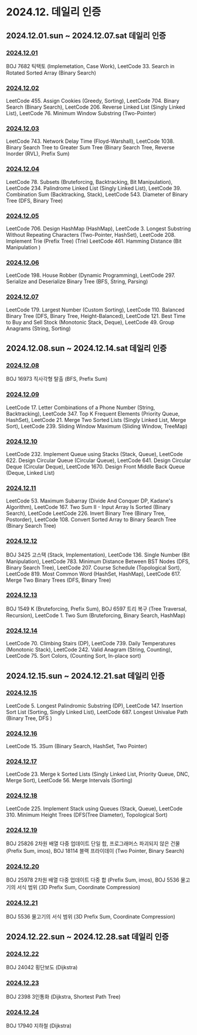 # 2024.12. 데일리 인증

## 2024.12.01.sun ~ 2024.12.07.sat 데일리 인증

### [2024.12.01](https://github.com/jwelyl/daily_certification/blob/main/2024/12/01/24_12_01_daily_certification.md)
BOJ 7682 틱택토 (Implemetation, Case Work), LeetCode 33. Search in Rotated Sorted Array (Binary Search)

### [2024.12.02](https://github.com/jwelyl/daily_certification/blob/main/2024/12/02/24_12_02_daily_certification.md)
LeetCode 455. Assign Cookies (Greedy, Sorting), LeetCode 704. Binary Search (Binary Search), LeetCode 206. Reverse Linked List (Singly Linked List), LeetCode 76. Minimum Window Substring (Two-Pointer)

### [2024.12.03](https://github.com/jwelyl/daily_certification/blob/main/2024/12/03/24_12_03_daily_certification.md)
LeetCode 743. Network Delay Time (Floyd-Warshall), LeetCode 1038. Binary Search Tree to Greater Sum Tree (Binary Search Tree, Reverse Inorder (RVL), Prefix Sum)

### [2024.12.04](https://github.com/jwelyl/daily_certification/blob/main/2024/12/04/24_12_04_daily_certification.md)
LeetCode 78. Subsets (Bruteforcing, Backtracking, Bit Manipulation), LeetCode 234. Palindrome Linked List (Singly Linked List), LeetCode 39. Combination Sum (Backtracking, Stack), LeetCode 543. Diameter of Binary Tree (DFS, Binary Tree)

### [2024.12.05](https://github.com/jwelyl/daily_certification/blob/main/2024/12/05/24_12_05_daily_certification.md)
LeetCode 706. Design HashMap (HashMap), LeetCode 3. Longest Substring Without Repeating Characters (Two-Pointer, HashSet),
LeetCode 208. Implement Trie (Prefix Tree) (Trie) LeetCode 461. Hamming Distance (Bit Manipulation )

### [2024.12.06](https://github.com/jwelyl/daily_certification/blob/main/2024/12/06/24_12_06_daily_certification.md)
LeetCode 198. House Robber (Dynamic Programming), LeetCode 297. Serialize and Deserialize Binary Tree (BFS, String, Parsing)

### [2024.12.07](https://github.com/jwelyl/daily_certification/blob/main/2024/12/07/24_12_07_daily_certification.md)
LeetCode 179. Largest Number (Custom Sorting), LeetCode 110. Balanced Binary Tree (DFS, Binary Tree, Height-Balanced), LeetCode 121. Best Time to Buy and Sell Stock (Monotonic Stack, Deque), LeetCode 49. Group Anagrams (String, Sorting)

## 2024.12.08.sun ~ 2024.12.14.sat 데일리 인증

### [2024.12.08](https://github.com/jwelyl/daily_certification/blob/main/2024/12/08/24_12_08_daily_certification.md)
BOJ 16973 직사각형 탈출 (BFS, Prefix Sum)

### [2024.12.09](https://github.com/jwelyl/daily_certification/blob/main/2024/12/09/24_12_09_daily_certification.md)
LeetCode 17. Letter Combinations of a Phone Number (String, Backtracking), LeetCode 347. Top K Frequent Elements (Priority Queue, HashSet), LeetCode 21. Merge Two Sorted Lists (Singly Linked List, Merge Sort), LeetCode 239. Sliding Window Maximum (Sliding Window, TreeMap)

### [2024.12.10](https://github.com/jwelyl/daily_certification/blob/main/2024/12/10/24_12_10_daily_certification.md)
LeetCode 232. Implement Queue using Stacks (Stack, Queue), LeetCode 622. Design Circular Queue (Circular Queue), LeetCode 641. Design Circular Deque (Circular Deque), LeetCode 1670. Design Front Middle Back Queue (Deque, Linked List)

### [2024.12.11](https://github.com/jwelyl/daily_certification/blob/main/2024/12/11/24_12_11_daily_certification.md)
LeetCode 53. Maximum Subarray (Divide And Conquer DP, Kadane's Algorithm), LeetCode 167. Two Sum II - Input Array Is Sorted (Binary Search), LeetCode LeetCode 226. Invert Binary Tree (Binary Tree, Postorder), LeetCode 108. Convert Sorted Array to Binary Search Tree (Binary Search Tree)

### [2024.12.12](https://github.com/jwelyl/daily_certification/blob/main/2024/12/12/24_12_12_daily_certification.md)
BOJ 3425 고스택 (Stack, Implementation), LeetCode 136. Single Number (Bit Manipulation), LeetCode 783. Minimum Distance Between BST Nodes (DFS, Binary Search Tree), LeetCode 207. Course Schedule (Topological Sort), LeetCode 819. Most Common Word (HashSet, HashMap), LeetCode 617. Merge Two Binary Trees (DFS, Binary Tree)

### [2024.12.13](https://github.com/jwelyl/daily_certification/blob/main/2024/12/13/24_12_13_daily_certification.md)
BOJ 1549 K (Bruteforcing, Prefix Sum), BOJ 6597 트리 복구 (Tree Traversal, Recursion),
LeetCode 1. Two Sum (Bruteforcing, Binary Search, HashMap)

### [2024.12.14](https://github.com/jwelyl/daily_certification/blob/main/2024/12/14/24_12_14_daily_certification.md)
LeetCode 70. Climbing Stairs (DP), LeetCode 739. Daily Temperatures (Monotonic Stack), LeetCode 242. Valid Anagram (String, Counting), LeetCode 75. Sort Colors, (Counting Sort, In-place sort)

## 2024.12.15.sun ~ 2024.12.21.sat 데일리 인증

### [2024.12.15](https://github.com/jwelyl/daily_certification/blob/main/2024/12/15/24_12_15_daily_certification.md)
LeetCode 5. Longest Palindromic Substring (DP), LeetCode 147. Insertion Sort List (Sorting, Singly Linked List), LeetCode 687. Longest Univalue Path (Binary Tree, DFS )

### [2024.12.16](https://github.com/jwelyl/daily_certification/blob/main/2024/12/16/24_12_16_daily_certification.md)
LeetCode 15. 3Sum (Binary Search, HashSet, Two Pointer)

### [2024.12.17](https://github.com/jwelyl/daily_certification/blob/main/2024/12/17/24_12_17_daily_certification.md)
LeetCode 23. Merge k Sorted Lists (Singly Linked List, Priority Queue, DNC, Merge Sort), LeetCode 56. Merge Intervals (Sorting)

### [2024.12.18](https://github.com/jwelyl/daily_certification/blob/main/2024/12/18/24_12_18_daily_certification.md)
LeetCode 225. Implement Stack using Queues (Stack, Queue), LeetCode 310. Minimum Height Trees (DFS(Tree Diameter), Topological Sort)

### [2024.12.19](https://github.com/jwelyl/daily_certification/blob/main/2024/12/19/24_12_19_daily_certification.md)
BOJ 25826 2차원 배열 다중 업데이트 단일 합, 프로그래머스 파괴되지 않은 건물 (Prefix Sum, imos), BOJ 18114 블랙 프라이데이 (Two Pointer, Binary Search)

### [2024.12.20](https://github.com/jwelyl/daily_certification/blob/main/2024/12/20/24_12_20_daily_certification.md)
BOJ 25978 2차원 배열 다중 업데이트 다중 합 (Prefix Sum, imos), BOJ 5536 물고기의 서식 범위 (3D Prefix Sum, Coordinate Compression)

### [2024.12.21](https://github.com/jwelyl/daily_certification/blob/main/2024/12/21/24_12_21_daily_certification.md)
BOJ 5536 물고기의 서식 범위 (3D Prefix Sum, Coordinate Compression)

## 2024.12.22.sun ~ 2024.12.28.sat 데일리 인증

### [2024.12.22](https://github.com/jwelyl/daily_certification/blob/main/2024/12/22/24_12_22_daily_certification.md)
BOJ 24042 횡단보도 (Dijkstra)

### [2024.12.23](https://github.com/jwelyl/daily_certification/blob/main/2024/12/23/24_12_23_daily_certification.md)
BOJ 2398 3인통화 (Dijkstra, Shortest Path Tree)

### [2024.12.24](https://github.com/jwelyl/daily_certification/blob/main/2024/12/24/24_12_24_daily_certification.md)
BOJ 17940 지하철 (Dijkstra)